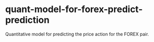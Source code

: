 # quant-model-for-forex-predict-prediction
Quantitative model for predicting the price action for the FOREX pair.
